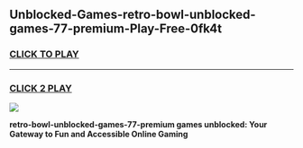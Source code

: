 
## Unblocked-Games-retro-bowl-unblocked-games-77-premium-Play-Free-0fk4t
<h3>
<a href="https://premium76.site?title=retro-bowl-unblocked-games-77-premium&ref=18A">CLICK TO PLAY</a></h3>
<hr>

<h3>
<a href="https://premium76.site?title=retro-bowl-unblocked-games-77-premium&ref=18A">CLICK 2 PLAY</a>
  
</h3>

<a href="https://premium76.site?title=retro-bowl-unblocked-games-77-premium&ref=18A"><img src="https://clearcache.store/games.png"></a>


**retro-bowl-unblocked-games-77-premium games unblocked: Your Gateway to Fun and Accessible Online Gaming**
